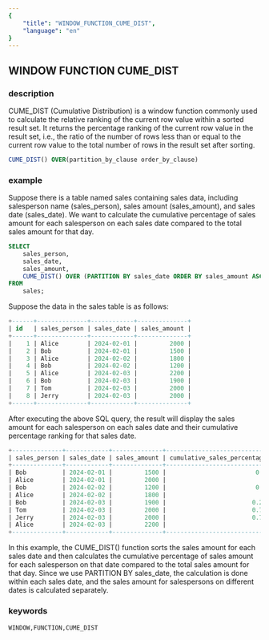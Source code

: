 ```yaml
---
{
    "title": "WINDOW_FUNCTION_CUME_DIST",
    "language": "en"
}
---
```


<!--  Licensed to the Apache Software Foundation (ASF) under one or more contributor license agreements.  See the NOTICE file distributed with this work for additional information regarding copyright ownership.  The ASF licenses this file to you under the Apache License, Version 2.0 (the "License"); you may not use this file except in compliance with the License.  You may obtain a copy of the License at

  http://www.apache.org/licenses/LICENSE-2.0

Unless required by applicable law or agreed to in writing, software distributed under the License is distributed on an "AS IS" BASIS, WITHOUT WARRANTIES OR CONDITIONS OF ANY KIND, either express or implied.  See the License for the specific language governing permissions and limitations under the License. -->

## WINDOW FUNCTION CUME_DIST
### description

CUME_DIST (Cumulative Distribution) is a window function commonly used to calculate the relative ranking of the current row value within a sorted result set. It returns the percentage ranking of the current row value in the result set, i.e., the ratio of the number of rows less than or equal to the current row value to the total number of rows in the result set after sorting.

```sql
CUME_DIST() OVER(partition_by_clause order_by_clause)
```

### example
Suppose there is a table named sales containing sales data, including salesperson name (sales_person), sales amount (sales_amount), and sales date (sales_date). We want to calculate the cumulative percentage of sales amount for each salesperson on each sales date compared to the total sales amount for that day.
```sql
SELECT 
    sales_person,
    sales_date,
    sales_amount,
    CUME_DIST() OVER (PARTITION BY sales_date ORDER BY sales_amount ASC) AS cumulative_sales_percentage
FROM 
    sales;
```

Suppose the data in the sales table is as follows:

```sql
+------+--------------+------------+--------------+
| id   | sales_person | sales_date | sales_amount |
+------+--------------+------------+--------------+
|    1 | Alice        | 2024-02-01 |         2000 |
|    2 | Bob          | 2024-02-01 |         1500 |
|    3 | Alice        | 2024-02-02 |         1800 |
|    4 | Bob          | 2024-02-02 |         1200 |
|    5 | Alice        | 2024-02-03 |         2200 |
|    6 | Bob          | 2024-02-03 |         1900 |
|    7 | Tom          | 2024-02-03 |         2000 |
|    8 | Jerry        | 2024-02-03 |         2000 |
+------+--------------+------------+--------------+
```

After executing the above SQL query, the result will display the sales amount for each salesperson on each sales date and their cumulative percentage ranking for that sales date.
```sql
+--------------+------------+--------------+-----------------------------+
| sales_person | sales_date | sales_amount | cumulative_sales_percentage |
+--------------+------------+--------------+-----------------------------+
| Bob          | 2024-02-01 |         1500 |                         0.5 |
| Alice        | 2024-02-01 |         2000 |                           1 |
| Bob          | 2024-02-02 |         1200 |                         0.5 |
| Alice        | 2024-02-02 |         1800 |                           1 |
| Bob          | 2024-02-03 |         1900 |                        0.25 |
| Tom          | 2024-02-03 |         2000 |                        0.75 |
| Jerry        | 2024-02-03 |         2000 |                        0.75 |
| Alice        | 2024-02-03 |         2200 |                           1 |
+--------------+------------+--------------+-----------------------------+
```
In this example, the CUME_DIST() function sorts the sales amount for each sales date and then calculates the cumulative percentage of sales amount for each salesperson on that date compared to the total sales amount for that day. Since we use PARTITION BY sales_date, the calculation is done within each sales date, and the sales amount for salespersons on different dates is calculated separately.
### keywords

    WINDOW,FUNCTION,CUME_DIST

